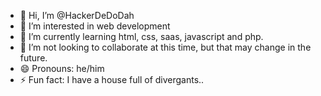 - 👋 Hi, I’m @HackerDeDoDah
- 👀 I’m interested in web development
- 🌱 I’m currently learning html, css, saas, javascript and php.
- 💞️ I’m not looking to collaborate at this time, but that may change in the future.
- 😄 Pronouns: he/him
- ⚡ Fun fact: I have a house full of divergants..

<!---
HackerDeDoDah/HackerDeDoDah is a ✨ special ✨ repository because its `README.md` (this file) appears on your GitHub profile.
You can click the Preview link to take a look at your changes.
--->
